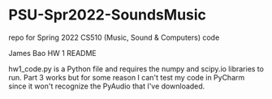 # PSU-Spr2022-SoundsMusic
repo for Spring 2022 CS510 (Music, Sound &amp; Computers) code

James Bao
HW 1 README

hw1_code.py is a Python file and requires the numpy and scipy.io libraries to run. 
Part 3 works but for some reason I can't test my code in PyCharm since it won't recognize the PyAudio that I've downloaded. 